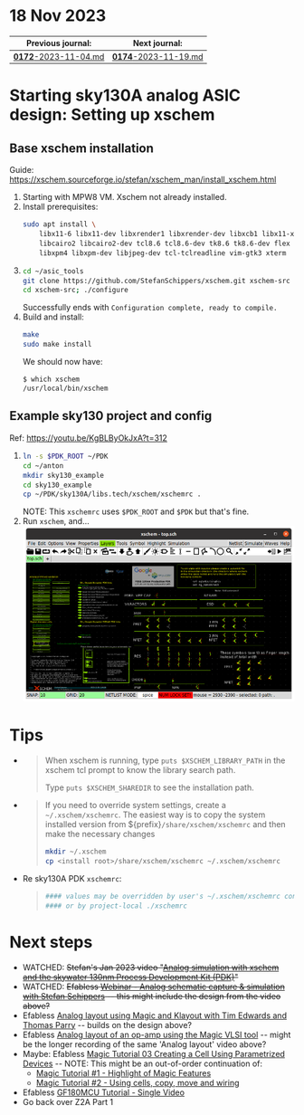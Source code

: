 # 18 Nov 2023

| Previous journal: | Next journal: |
|-|-|
| [**0172**-2023-11-04.md](./0172-2023-11-04.md) | [**0174**-2023-11-19.md](./0174-2023-11-19.md) |

# Starting sky130A analog ASIC design: Setting up xschem

## Base xschem installation

Guide: https://xschem.sourceforge.io/stefan/xschem_man/install_xschem.html

1.  Starting with MPW8 VM. Xschem not already installed.
2.  Install prerequisites:
    ```bash
    sudo apt install \
        libx11-6 libx11-dev libxrender1 libxrender-dev libxcb1 libx11-xcb-dev \
        libcairo2 libcairo2-dev tcl8.6 tcl8.6-dev tk8.6 tk8.6-dev flex bison \
        libxpm4 libxpm-dev libjpeg-dev tcl-tclreadline vim-gtk3 xterm
    ```
3.  ```bash
    cd ~/asic_tools
    git clone https://github.com/StefanSchippers/xschem.git xschem-src
    cd xschem-src; ./configure
    ```
    Successfully ends with `Configuration complete, ready to compile.`
5.  Build and install:
    ```bash
    make
    sudo make install
    ```
    We should now have:
    ```
    $ which xschem
    /usr/local/bin/xschem
    ```

## Example sky130 project and config

Ref: https://youtu.be/KgBLByOkJxA?t=312

1.  ```bash
    ln -s $PDK_ROOT ~/PDK
    cd ~/anton
    mkdir sky130_example
    cd sky130_example
    cp ~/PDK/sky130A/libs.tech/xschem/xschemrc .
    ```
    NOTE: This `xschemrc` uses `$PDK_ROOT` and `$PDK` but that's fine.
2.  Run `xschem`, and...
    ![xschem screenshot showing sky130 example](./i/0173-xschem.png)


# Tips

*   >   When xschem is running, type `puts $XSCHEM_LIBRARY_PATH` in the xschem tcl prompt to know the library search path.
    >   
    >   Type `puts $XSCHEM_SHAREDIR` to see the installation path.

*   >   If you need to override system settings, create a `~/.xschem/xschemrc`. The easiest way is to copy the system installed version from ${prefix}`/share/xschem/xschemrc` and then make the necessary changes
    >   
    >   ```bash
    >   mkdir ~/.xschem
    >   cp <install root>/share/xschem/xschemrc ~/.xschem/xschemrc
    >   ```
*   Re sky130A PDK `xschemrc`:
    >   ```tcl
    >   #### values may be overridden by user's ~/.xschem/xschemrc configuration file
    >   #### or by project-local ./xschemrc
    >   ```

# Next steps

*   WATCHED: ~~Stefan's Jan 2023 video "[Analog simulation with xschem and the skywater 130nm Process Development Kit (PDK)](https://www.youtube.com/watch?v=bYbkz8FXnsQ)"~~
*   WATCHED: ~~Efabless [Webinar - Analog schematic capture & simulation with Stefan Schippers](https://www.youtube.com/watch?v=q3ZcpSkVVuc) -- this might include the design from the video above?~~
*   Efabless [Analog layout using Magic and Klayout with Tim Edwards and Thomas Parry](https://www.youtube.com/watch?v=CSZm3q4rUBg) -- builds on the design above?
*   Efabless [Analog layout of an op-amp using the Magic VLSI tool](https://www.youtube.com/watch?v=XvBpqKwzrFY&t=4874s) -- might be the longer recording of the same 'Analog layout' video above?
*   Maybe: Efabless [Magic Tutorial 03 Creating a Cell Using Parametrized Devices](https://www.youtube.com/watch?v=OKWM1D0_fPI) -- NOTE: This might be an out-of-order continuation of:
    *   [Magic Tutorial #1 - Highlight of Magic Features](https://www.youtube.com/watch?v=ORw5OaY33A4)
    *   [Magic Tutorial #2 - Using cells, copy, move and wiring](https://www.youtube.com/watch?v=NUahmUtY814)
*   Efabless [GF180MCU Tutorial - Single Video](https://www.youtube.com/watch?v=USCmZuREMTE)
*   Go back over Z2A Part 1

